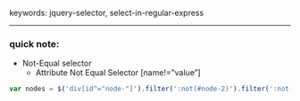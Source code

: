 keywords: jquery-selector, select-in-regular-express

---
### quick note:
* Not-Equal selector
	* Attribute Not Equal Selector [name!=”value”]

```js
var nodes = $('div[id^="node-"]').filter(':not(#node-2)').filter(':not(#node-3)');
```